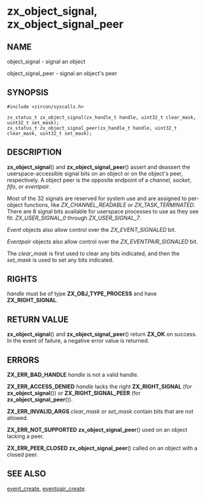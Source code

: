 # zx_object_signal, zx_object_signal_peer

## NAME

object_signal - signal an object

object_signal_peer - signal an object's peer

## SYNOPSIS

```
#include <zircon/syscalls.h>

zx_status_t zx_object_signal(zx_handle_t handle, uint32_t clear_mask, uint32_t set_mask);
zx_status_t zx_object_signal_peer(zx_handle_t handle, uint32_t clear_mask, uint32_t set_mask);

```

## DESCRIPTION

**zx_object_signal**() and **zx_object_signal_peer**() assert and deassert the
userspace-accessible signal bits on an object or on the object's peer,
respectively. A object peer is the opposite endpoint of a *channel*, *socket*,
*fifo*, or *eventpair*.

Most of the 32 signals are reserved for system use and are assigned to
per-object functions, like *ZX_CHANNEL_READABLE* or *ZX_TASK_TERMINATED*. There
are 8 signal bits available for userspace processes to use as they see fit:
*ZX_USER_SIGNAL_0* through *ZX_USER_SIGNAL_7*.

*Event* objects also allow control over the *ZX_EVENT_SIGNALED* bit.

*Eventpair* objects also allow control over the *ZX_EVENTPAIR_SIGNALED* bit.

The *clear_mask* is first used to clear any bits indicated, and then the
*set_mask* is used to set any bits indicated.

## RIGHTS

<!-- Updated by scripts/update-docs-from-abigen, do not edit this section manually. -->

*handle* must be of type **ZX_OBJ_TYPE_PROCESS** and have **ZX_RIGHT_SIGNAL**.

## RETURN VALUE

**zx_object_signal**() and **zx_object_signal_peer**() return **ZX_OK** on success.
In the event of failure, a negative error value is returned.

## ERRORS

**ZX_ERR_BAD_HANDLE**  *handle* is not a valid handle.

**ZX_ERR_ACCESS_DENIED**  *handle* lacks the right **ZX_RIGHT_SIGNAL** (for **zx_object_signal**()) or
**ZX_RIGHT_SIGNAL_PEER** (for **zx_object_signal_peer**()).

**ZX_ERR_INVALID_ARGS**  *clear_mask* or *set_mask* contain bits that are not allowed.

**ZX_ERR_NOT_SUPPORTED**  **zx_object_signal_peer**() used on an object lacking a peer.

**ZX_ERR_PEER_CLOSED**  **zx_object_signal_peer**() called on an object with a closed peer.

## SEE ALSO

[event_create](event_create.md),
[eventpair_create](eventpair_create.md).
